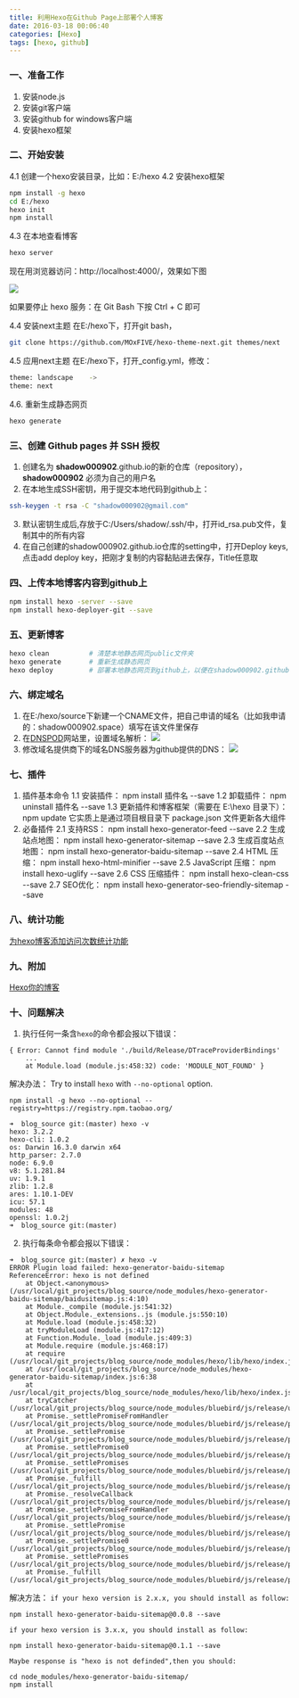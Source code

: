```yaml
---
title: 利用Hexo在Github Page上部署个人博客
date: 2016-03-18 00:06:40
categories: [Hexo]
tags: [hexo, github]
---
```


### 一、准备工作
1. 安装node.js
2. 安装git客户端
3. 安装github for windows客户端
4. 安装hexo框架

<!--more-->

### 二、开始安装
4.1 创建一个hexo安装目录，比如：E:/hexo
4.2 安装hexo框架
``` bash
npm install -g hexo
cd E:/hexo
hexo init
npm install
```
4.3 在本地查看博客
``` bash
hexo server
```
现在用浏览器访问：http://localhost:4000/，效果如下图

![](http://o6lw1c1bf.bkt.clouddn.com/默认模板效果.jpg)

如果要停止 hexo 服务：在 Git Bash 下按 Ctrl + C 即可

4.4 安装next主题
在E:/hexo下，打开git bash，
``` bash
git clone https://github.com/MOxFIVE/hexo-theme-next.git themes/next
```
4.5 应用next主题
在E:/hexo下，打开_config.yml，修改：
``` bash
theme: landscape    ->
theme: next
```
4.6. 重新生成静态网页
``` bash
hexo generate
```
### 三、创建 Github pages 并 SSH 授权
1. 创建名为 **shadow000902**.github.io的新的仓库（repository），**shadow000902** 必须为自己的用户名
2. 在本地生成SSH密钥，用于提交本地代码到github上：
``` bash
ssh-keygen -t rsa -C "shadow000902@gmail.com"
```
3. 默认密钥生成后,存放于C:/Users/shadow/.ssh/中，打开id_rsa.pub文件，复制其中的所有内容
4. 在自己创建的shadow000902.github.io仓库的setting中，打开Deploy keys, 点击add deploy key，把刚才复制的内容黏贴进去保存，Title任意取

### 四、上传本地博客内容到github上
``` bash
npm install hexo -server --save
npm install hexo-deployer-git --save
```

### 五、更新博客
``` bash
hexo clean          # 清楚本地静态网页public文件夹
hexo generate       # 重新生成静态网页
hexo deploy         # 部署本地静态网页到github上，以便在shadow000902.github.io域名下访问
```

### 六、绑定域名
1. 在E:/hexo/source下新建一个CNAME文件，把自己申请的域名（比如我申请的：shadow000902.space）填写在该文件里保存
2. 在[DNSPOD](https://www.dnspod.cn/)网站里，设置域名解析：
![](http://o6lw1c1bf.bkt.clouddn.com/设置域名解析.png)
3. 修改域名提供商下的域名DNS服务器为github提供的DNS：
![](http://o6lw1c1bf.bkt.clouddn.com/修改域名提供商下的域名DNS服务器.jpg)

### 七、插件
1. 插件基本命令
1.1 安装插件：                                   npm install 插件名 --save
1.2 卸载插件：                                   npm uninstall 插件名 --save
1.3 更新插件和博客框架（需要在 E:\hexo 目录下）：     npm update
它实质上是通过项目根目录下 package.json 文件更新各大组件
2. 必备插件
2.1 支持RSS：             npm install hexo-generator-feed --save
2.2 生成站点地图：         npm install hexo-generator-sitemap --save
2.3 生成百度站点地图：      npm install hexo-generator-baidu-sitemap --save
2.4 HTML 压缩：           npm install hexo-html-minifier --save
2.5 JavaScript 压缩：     npm install hexo-uglify --save
2.6 CSS 压缩插件：         npm install hexo-clean-css --save
2.7 SEO优化：             npm install hexo-generator-seo-friendly-sitemap --save

### 八、统计功能
[为hexo博客添加访问次数统计功能](http://ibruce.info/2015/04/04/busuanzi/)

### 九、附加
[Hexo你的博客](http://ibruce.info/2013/11/22/hexo-your-blog/)

### 十、问题解决

1. 执行任何一条含``hexo``的命令都会报以下错误：
```
{ Error: Cannot find module './build/Release/DTraceProviderBindings'
    ...
    at Module.load (module.js:458:32) code: 'MODULE_NOT_FOUND' }
```
解决办法：
Try to install ``hexo`` with ``--no-optional`` option.

```
npm install -g hexo --no-optional --registry=https://registry.npm.taobao.org/
```

```
➜  blog_source git:(master) hexo -v
hexo: 3.2.2
hexo-cli: 1.0.2
os: Darwin 16.3.0 darwin x64
http_parser: 2.7.0
node: 6.9.0
v8: 5.1.281.84
uv: 1.9.1
zlib: 1.2.8
ares: 1.10.1-DEV
icu: 57.1
modules: 48
openssl: 1.0.2j
➜  blog_source git:(master)
```

2. 执行每条命令都会报以下错误：
```
➜  blog_source git:(master) ✗ hexo -v
ERROR Plugin load failed: hexo-generator-baidu-sitemap
ReferenceError: hexo is not defined
    at Object.<anonymous> (/usr/local/git_projects/blog_source/node_modules/hexo-generator-baidu-sitemap/baidusitemap.js:4:10)
    at Module._compile (module.js:541:32)
    at Object.Module._extensions..js (module.js:550:10)
    at Module.load (module.js:458:32)
    at tryModuleLoad (module.js:417:12)
    at Function.Module._load (module.js:409:3)
    at Module.require (module.js:468:17)
    at require (/usr/local/git_projects/blog_source/node_modules/hexo/lib/hexo/index.js:213:21)
    at /usr/local/git_projects/blog_source/node_modules/hexo-generator-baidu-sitemap/index.js:6:38
    at /usr/local/git_projects/blog_source/node_modules/hexo/lib/hexo/index.js:229:12
    at tryCatcher (/usr/local/git_projects/blog_source/node_modules/bluebird/js/release/util.js:16:23)
    at Promise._settlePromiseFromHandler (/usr/local/git_projects/blog_source/node_modules/bluebird/js/release/promise.js:502:31)
    at Promise._settlePromise (/usr/local/git_projects/blog_source/node_modules/bluebird/js/release/promise.js:559:18)
    at Promise._settlePromise0 (/usr/local/git_projects/blog_source/node_modules/bluebird/js/release/promise.js:604:10)
    at Promise._settlePromises (/usr/local/git_projects/blog_source/node_modules/bluebird/js/release/promise.js:683:18)
    at Promise._fulfill (/usr/local/git_projects/blog_source/node_modules/bluebird/js/release/promise.js:628:18)
    at Promise._resolveCallback (/usr/local/git_projects/blog_source/node_modules/bluebird/js/release/promise.js:423:57)
    at Promise._settlePromiseFromHandler (/usr/local/git_projects/blog_source/node_modules/bluebird/js/release/promise.js:514:17)
    at Promise._settlePromise (/usr/local/git_projects/blog_source/node_modules/bluebird/js/release/promise.js:559:18)
    at Promise._settlePromise0 (/usr/local/git_projects/blog_source/node_modules/bluebird/js/release/promise.js:604:10)
    at Promise._settlePromises (/usr/local/git_projects/blog_source/node_modules/bluebird/js/release/promise.js:683:18)
    at Promise._fulfill (/usr/local/git_projects/blog_source/node_modules/bluebird/js/release/promise.js:628:18)
```

解决方法：
``if your hexo version is 2.x.x, you should install as follow:``
```
npm install hexo-generator-baidu-sitemap@0.0.8 --save
```
``if your hexo version is 3.x.x, you should install as follow:``
```
npm install hexo-generator-baidu-sitemap@0.1.1 --save
```
``Maybe response is "hexo is not definded",then you should:``
```
cd node_modules/hexo-generator-baidu-sitemap/
npm install
```
